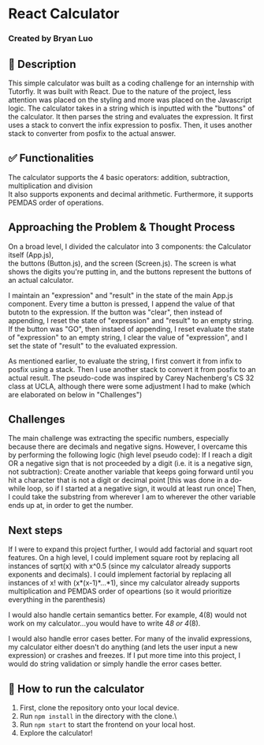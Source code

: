 # React Calculator

### Created by Bryan Luo 

## :pushpin: Description

This simple calculator was built as a coding challenge for an internship with Tutorfly. It was built with React. Due to the nature of the project, less attention was placed on the styling and more was placed on the Javascript logic. The calculator takes in a string which is inputted with the "buttons" of the calculator. It then parses
the string and evaluates the expression. It first uses a stack to convert the infix expression to posfix. Then, it uses another stack to converter from posfix to the actual answer. 

## :white_check_mark: Functionalities 

The calculator supports the 4 basic operators: addition, subtraction, multiplication and division \
It also supports exponents and decimal arithmetic. Furthermore, it supports \
PEMDAS order of operations.   

## Approaching the Problem & Thought Process

On a broad level, I divided the calculator into 3 components: the Calculator itself (App.js), \
the buttons (Button.js), and the screen (Screen.js). The screen is what shows the digits
you're putting in, and the buttons represent the buttons of an actual calculator. 

I maintain an "expression" and "result" in the state of the main App.js component. Every time a button is pressed,
I append the value of that butotn to the expression. If the button was "clear", then instead of appending, I
reset the state of "expression" and "result" to an empty string. If the button was "GO", then instaed of appending,
I reset evaluate the state of "expression" to an empty string, I clear the value of "expression", and I set
the state of "result" to the evaluated expression. 

As mentioned earlier, to evaluate the string, I first convert it from infix to posfix using a stack. Then I use 
another stack to convert it from posfix to an actual result. The pseudo-code was inspired by Carey Nachenberg's 
CS 32 class at UCLA, although there were some adjustment I had to make (which are elaborated on below in "Challenges")

## Challenges 

The main challenge was extracting the specific numbers, especially because there are decimals and negative signs.
However, I overcame this by performing the following logic (high level pseudo code):
If I reach a digit OR a negative sign that is not proceeded by a digit (i.e. it is a negative sign, not subtraction):
    Create another variable that keeps going forward until you hit a character that is not a digit
    or decimal point [this was done in a do-while loop, so if I started at a negative sign, it would at least run once]
Then, I could take the substring from wherever I am to wherever the other variable ends up at, in order
to get the number. 

## Next steps
If I were to expand this project further, I would add factorial and squart root features. On a high level,
I could implement square root by replacing all instances of sqrt(x) with x^0.5 (since my calculator already
supports exponents and decimals). I could implement factorial by replacing all instances of x! with 
(x*(x-1)*...*1), since my calculator already supports multiplication and PEMDAS order of opeartions (so it would 
prioritize everything in the parenthesis)

I would also handle certain semantics better. For example, 4(8) would not work on my calculator...you would have to
write 4*8 or 4*(8).

I would also handle error cases better. For many of the invalid expressions, my calculator either doesn't
do anything (and lets the user input a new expression) or crashes and freezes. If I put more time into this
project, I would do string validation or simply handle the error cases better. 

## :runner: How to run the calculator
1. First, clone the repository onto your local device.
2. Run `npm install` in the directory with the clone.\
3. Run `npm start` to start the frontend on your local host.
4. Explore the calculator!